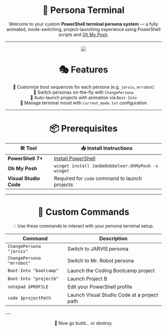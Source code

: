 <div align="center">
  
# 🧠 Persona Terminal
Welcome to your custom **PowerShell terminal persona system** — a fully animated, mode-switching, project-launching experience using PowerShell scripts and [Oh My Posh](https://ohmyposh.dev/).

</div>

---

<div align="center">
    <img src="https://github.com/user-attachments/assets/b32cf733-d86c-47a3-bda2-380e5316016e" />
</div>

<div align="center">
  <h1> 🎭 Features </h1>
  <ul style="list-style: none; padding-left: 0;">
    <li> 🎨 Customize boot sequences for each persona (e.g. <code>jarvis</code>, <code>mrrobot</code>) </li>
    <li> 🔁 Switch personas on-the-fly with <code>ChangePersona</code> </li>
    <li> 🚀 Auto-launch projects with animation via <code>Boot-Into</code> </li>
    <li> 📝 Manage terminal mood with <code>current_mode.txt</code> configuration </li>
  </ul>
</div>


---

<div align="center">

<h1> 📦 Prerequisites </h1>

| 🛠 Tool              | 📥 Install Instructions |
|----------------------|------------------------|
| **PowerShell 7+**     | [Install PowerShell](https://github.com/PowerShell/PowerShell) |
| **Oh My Posh**        | `winget install JanDeDobbeleer.OhMyPosh -s winget` |
| **Visual Studio Code**| Required for `code` command to launch projects |

</div>

---


<div align="center">

<h1> 🔧 Custom Commands </h1> 
💡 Use these commands to interact with your persona terminal setup.

| Command                      | Description                                      |
|------------------------------|--------------------------------------------------|
| `ChangePersona "jarvis"`     | Switch to JARVIS persona                         |
| `ChangePersona "mrrobot"`    | Switch to Mr. Robot persona                      |
| `Boot-Into "bootcamp"`       | Launch the Coding Bootcamp project               |
| `Boot-Into "projectb"`       | Launch Project B                                 |
| `notepad $PROFILE`           | Edit your PowerShell profile                     |
| `code $projectPath`          | Launch Visual Studio Code at a project path      |

</div>
---

<div align="center">

🧠 Now go build... or destroy.

</div>
